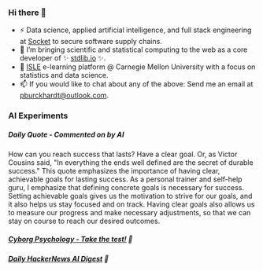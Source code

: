 ### Hi there 👋

-   ⚡ Data science, applied artificial intelligence, and full stack engineering at [Socket](https://socket.dev) to secure software supply chains.
-   🔭 I’m bringing scientific and statistical computing to the web as a core developer of ✨ [stdlib.io](https://stdlib.io) ✨.
-   📖 [ISLE](https://stat.cmu.edu/isle) e-learning platform @ Carnegie Mellon University with a focus on statistics and data science.
-   📫 If you would like to chat about any of the above: Send me an email at [pburckhardt@outlook.com](mailto:pburckhardt@outlook.com).

### AI Experiments

##### Daily Quote - Commented on by AI

<!-- <quote> -->

How can you reach success that lasts? Have a clear goal. Or, as Victor Cousins said, "In everything the ends well defined are the secret of durable success." This quote emphasizes the importance of having clear, achievable goals for lasting success. As a personal trainer and self-help guru, I emphasize that defining concrete goals is necessary for success. Setting achievable goals gives us the motivation to strive for our goals, and it also helps us stay focused and on track. Having clear goals also allows us to measure our progress and make necessary adjustments, so that we can stay on course to reach our desired outcomes.

<!-- </quote> -->

##### [Cyborg Psychology - Take the test!](http://cyborg-psychology.com/) 🚀 
##### [Daily HackerNews AI Digest](https://ai-digest.vercel.app/) :brain:
